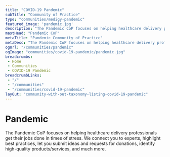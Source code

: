 ```yaml
---
title: "COVID-19 Pandemic"
subTitle: "Community of Practice" 
type: "communities/medigy-pandemic"
featured_image: 'pandemic.jpg'
description: "The Pandemic CoP focuses on helping healthcare delivery professionals get their jobs done in times of stress. We connect you to experts, highlight best practices, let you submit ideas and requests for donations, identify high-quality products/services, and much more."
mastHead: "Pandemic CoP"
metaTitle: "Pandemic Community of Practice"
metaDesc: "The Pandemic CoP focuses on helping healthcare delivery professionals get their jobs done in times of stress."
ogUrl: "/communities/pandemic"
ogImage: "communities/covid-19-pandemic/pandemic.jpg"
breadcrumbs:
 - Home
 - Communities
 - COVID-19 Pandemic
breadcrumbLinks:
 - "/"
 - "/communities"
 - "/communities/covid-19-pandemic"
layOut: "community-with-out-taxonomy-listing-covid-19-pandemic"
---
```


# Pandemic
The Pandemic CoP focuses on helping healthcare delivery professionals get their jobs done in times of stress. We connect you to experts, highlight best practices, let you submit ideas and requests for donations, identify high-quality products/services, and much more.